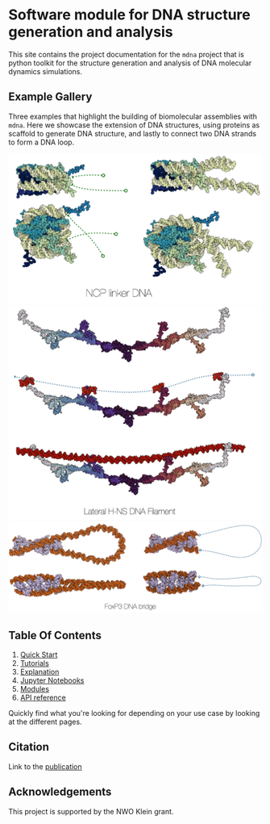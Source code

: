 # Software module for DNA structure generation and analysis


This site contains the project documentation for the
`mdna` project that is python toolkit for the structure generation and analysis of DNA molecular dynamics simulations.
<!-- 
[Build Your Python Project Documentation With MkDocs](
    https://realpython.com/python-project-documentation-with-mkdocs/). -->

<!-- Its aim is to give you a framework to build your
project documentation using Python, MkDocs,
mkdocstrings, and the Material for MkDocs theme. -->


## Example Gallery
Three examples that highlight the building of biomolecular assemblies with `mdna`. Here we showcase the extension of DNA structures, using proteins as scaffold to generate DNA structure, and lastly to connect two DNA strands to form a DNA loop.
<div class="image-gallery">
  <a href="assets/gallery/image2.png" class="glightbox">
    <img src="assets/gallery/image2.png" alt="Image 1" />
  </a>
  <a href="assets/gallery/image1.png" class="glightbox">
    <img src="assets/gallery/image1.png" alt="Image 2" />
  </a>
  <a href="assets/gallery/image3.png" class="glightbox">
    <img src="assets/gallery/image3.png" alt="Image 3" />
  </a>
</div>

## Table Of Contents

<!-- The documentation follows the best practice for
project documentation as described by Daniele Procida
in the [Diátaxis documentation framework](https://diataxis.fr/)
and consists of four separate parts: -->

1. [Quick Start](tutorials/tutorials-quickstart.md)
2. [Tutorials](index-tutorials.md)
3. [Explanation](explanation/explanation.md)
4. [Jupyter Notebooks](index-notebooks.md)
5. [Modules](index-modules.md)
6. [API reference](index-api.md)

Quickly find what you're looking for depending on
your use case by looking at the different pages.

<!-- ## Project Overview

::: mdna -->


## Citation

Link to the [publication](https://www.overleaf.com/project/)


## Acknowledgements

This project is supported by the NWO Klein grant.
